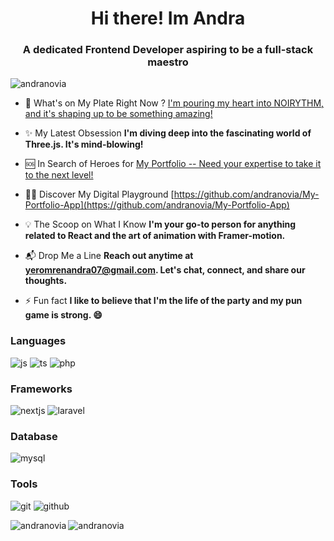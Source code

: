 


<h1 align="center">Hi there! Im Andra</h1>
<h3 align="center">A dedicated Frontend Developer aspiring to be a full-stack maestro</h3>

<p align="left"> <img src="https://komarev.com/ghpvc/?username=andranovia&label=Profile%20views&color=0e75b6&style=flat" alt="andranovia" /> </p>

- 🚀 What's on My Plate Right Now ? [I'm pouring my heart into NOIRYTHM, and it's shaping up to be something amazing!](https://github.com/andranovia/nextJs-Laravel-Ecommerce)

- ✨ My Latest Obsession **I'm diving deep into the fascinating world of Three.js. It's mind-blowing!**

- 🆘 In Search of Heroes for [My Portfolio -- Need your expertise to take it to the next level!](https://github.com/andranovia/My-Portfolio-App)

- 👨‍💻 Discover My Digital Playground [https://github.com/andranovia/My-Portfolio-App](https://github.com/andranovia/My-Portfolio-App)

- 💡 The Scoop on What I Know **I'm your go-to person for anything related to React and the art of animation with Framer-motion.**

- 📬 Drop Me a Line **Reach out anytime at yeromrenandra07@gmail.com. Let's chat, connect, and share our thoughts.**

- ⚡ Fun fact **I like to believe that I'm the life of the party and my pun game is strong. 😄**



<h3 align="left">Languages</h3>


![js](https://github.com/andranovia/andranovia/assets/127158746/cb358220-05c2-4274-9140-a9d9ef489589)
![ts](https://github.com/andranovia/andranovia/assets/127158746/566d40c2-e9cf-4868-b0e0-be31dee0d17f)
![php](https://github.com/andranovia/andranovia/assets/127158746/2c4b6b0b-2049-4baa-8af8-f975fa5bcf0f)
  
<h3 align="left">Frameworks</h3>

![nextjs](https://github.com/andranovia/andranovia/assets/127158746/ae2206b1-f883-409a-94c0-a6dc0cf5cbcb)
![laravel](https://github.com/andranovia/andranovia/assets/127158746/686372ab-e704-4ac6-a457-9477e86ac022)

<h3 align="left">Database</h3>

![mysql](https://github.com/andranovia/andranovia/assets/127158746/a6f48bd0-c8d4-4add-87cc-9f94d307a8dd)

<h3 align="left">Tools</h3>

![git](https://github.com/andranovia/andranovia/assets/127158746/2e101e9b-0aab-4f49-a74b-682fde105375)
![github](https://github.com/andranovia/andranovia/assets/127158746/ffb41ea1-4530-4c1c-bff6-1a10d65a39a8)








<p><img align="left" src="https://github-readme-stats.vercel.app/api/top-langs?username=andranovia&show_icons=true&locale=en&layout=compact" alt="andranovia" /></p>



<p><img align="center" src="https://github-readme-streak-stats.herokuapp.com/?user=andranovia&" alt="andranovia" /></p>
